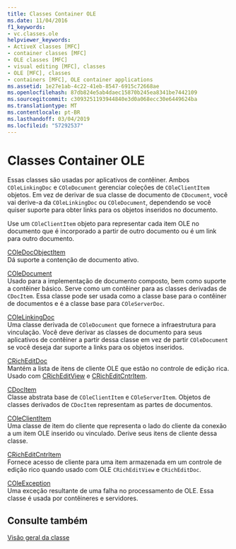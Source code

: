 ```yaml
---
title: Classes Container OLE
ms.date: 11/04/2016
f1_keywords:
- vc.classes.ole
helpviewer_keywords:
- ActiveX classes [MFC]
- container classes [MFC]
- OLE classes [MFC]
- visual editing [MFC], classes
- OLE [MFC], classes
- containers [MFC], OLE container applications
ms.assetid: 1e27e1ab-4c22-41eb-8547-6915c72668ae
ms.openlocfilehash: 87db824e5ab4daec15870b245ea8341be7442109
ms.sourcegitcommit: c3093251193944840e3d0a068ecc30e6449624ba
ms.translationtype: MT
ms.contentlocale: pt-BR
ms.lasthandoff: 03/04/2019
ms.locfileid: "57292537"
---
```

# <a name="ole-container-classes"></a>Classes Container OLE

Essas classes são usadas por aplicativos de contêiner. Ambos `COleLinkingDoc` e `COleDocument` gerenciar coleções de `COleClientItem` objetos. Em vez de derivar de sua classe de documento de `CDocument`, você vai derive-a da `COleLinkingDoc` ou `COleDocument`, dependendo se você quiser suporte para obter links para os objetos inseridos no documento.

Use um `COleClientItem` objeto para representar cada item OLE no documento que é incorporado a partir de outro documento ou é um link para outro documento.

[COleDocObjectItem](../mfc/reference/coledocobjectitem-class.md)<br/>
Dá suporte a contenção de documento ativo.

[COleDocument](../mfc/reference/coledocument-class.md)<br/>
Usado para a implementação de documento composto, bem como suporte a contêiner básico. Serve como um contêiner para as classes derivadas de `CDocItem`. Essa classe pode ser usada como a classe base para o contêiner de documentos e é a classe base para `COleServerDoc`.

[COleLinkingDoc](../mfc/reference/colelinkingdoc-class.md)<br/>
Uma classe derivada de `COleDocument` que fornece a infraestrutura para vinculação. Você deve derivar as classes de documento para seus aplicativos de contêiner a partir dessa classe em vez de partir `COleDocument` se você deseja dar suporte a links para os objetos inseridos.

[CRichEditDoc](../mfc/reference/cricheditdoc-class.md)<br/>
Mantém a lista de itens de cliente OLE que estão no controle de edição rica. Usado com [CRichEditView](../mfc/reference/cricheditview-class.md) e [CRichEditCntrItem](../mfc/reference/cricheditcntritem-class.md).

[CDocItem](../mfc/reference/cdocitem-class.md)<br/>
Classe abstrata base de `COleClientItem` e `COleServerItem`. Objetos de classes derivados de `CDocItem` representam as partes de documentos.

[COleClientItem](../mfc/reference/coleclientitem-class.md)<br/>
Uma classe de item do cliente que representa o lado do cliente da conexão a um item OLE inserido ou vinculado. Derive seus itens de cliente dessa classe.

[CRichEditCntrItem](../mfc/reference/cricheditcntritem-class.md)<br/>
Fornece acesso de cliente para uma item armazenada em um controle de edição rico quando usado com OLE `CRichEditView` e `CRichEditDoc`.

[COleException](../mfc/reference/coleexception-class.md)<br/>
Uma exceção resultante de uma falha no processamento de OLE. Essa classe é usada por contêineres e servidores.

## <a name="see-also"></a>Consulte também

[Visão geral da classe](../mfc/class-library-overview.md)
